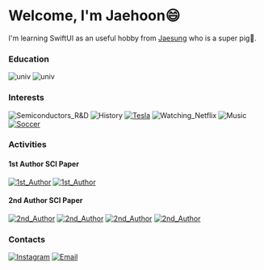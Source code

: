 # Welcome, I'm Jaehoon😄
I'm learning SwiftUI as an useful hobby from [Jaesung](https://github.com/jaesung-wwdc) who is a super pig🐷.

### Education
![univ](https://img.shields.io/badge/Sungkyunkwan_Univ.-Advanced_Materials_Engineering_(M.S)-0EC63F?style=for-the-badge)
![univ](https://img.shields.io/badge/Kunsan_National_Univ.-Physics_(B.S)-10069F?style=for-the-badge)

### Interests
![Semiconductors_R&D](https://img.shields.io/badge/Semiconductors_R&D-1428A0?style=for-the-badge&logo=Samsung&logoColor=white)
![History](https://img.shields.io/badge/History-FFCC22?style=for-the-badge&logo=DocuSign&logoColor=white)
[![Tesla](https://img.shields.io/badge/Dream_car-CC0000?style=for-the-badge&logo=Tesla&logoColor=white)](https://www.tesla.com/ko_KR/modelx/design#battery)
![Watching_Netflix](https://img.shields.io/badge/Watching_Netflix-E50914?style=for-the-badge&logo=Netflix&logoColor=white)
![Music](https://img.shields.io/badge/Listening_to_Music-000000?style=for-the-badge&logo=Apple-Music&logoColor=white)
[![Soccer](https://img.shields.io/badge/Playing_Soccer-000000?style=for-the-badge&logo=EA&logoColor=white)](https://www.chelseafc.com/en)

### Activities
#### 1st Author SCI Paper
[![1st_Author](https://img.shields.io/badge/1st_Author-Ion_Beam_Treatment-FA7343?style=for-the-badge&logo=read-the-docs&logoColor=white)](https://doi.org/10.1016/j.mssp.2018.09.015)
[![1st_Author](https://img.shields.io/badge/1st_Author-Nb–doped_TiO2–x-FA7343?style=for-the-badge&logo=read-the-docs&logoColor=white)](https://doi.org/10.1016/j.jallcom.2020.155531)
#### 2nd Author SCI Paper
[![2nd_Author](https://img.shields.io/badge/2nd_Author-Review_of_Transparent_conducting_electrodes-FA7343?style=for-the-badge&logo=read-the-docs&logoColor=white)](https://doi.org/10.1002/ijch.201900045)
[![2nd_Author](https://img.shields.io/badge/2nd_Author-Cu–doped_NiO-FA7343?style=for-the-badge&logo=read-the-docs&logoColor=white)](https://doi.org/10.1039/C9QI01052A)
[![2nd_Author](https://img.shields.io/badge/2nd_Author-Carbon_quantum_dot–incorporated_NiO-FA7343?style=for-the-badge&logo=read-the-docs&logoColor=white)](https://doi.org/10.1016/j.jallcom.2019.152887)
[![2nd_Author](https://img.shields.io/badge/2nd_Author-Semi–transparent_perovskite_solar_cells-FA7343?style=for-the-badge&logo=read-the-docs&logoColor=white)](https://doi.org/10.1016/j.orgel.2019.105560)

### Contacts
[![Instagram](https://img.shields.io/badge/Instagram-e4405f?style=for-the-badge&logo=instagram&logoColor=white)](https://www.instagram.com/oh_ner/)
[![Email](https://img.shields.io/badge/Email-168de2?style=for-the-badge&logo=mail.ru&logoColor=white)](mailto:jh.lee5194@gmail.com)

